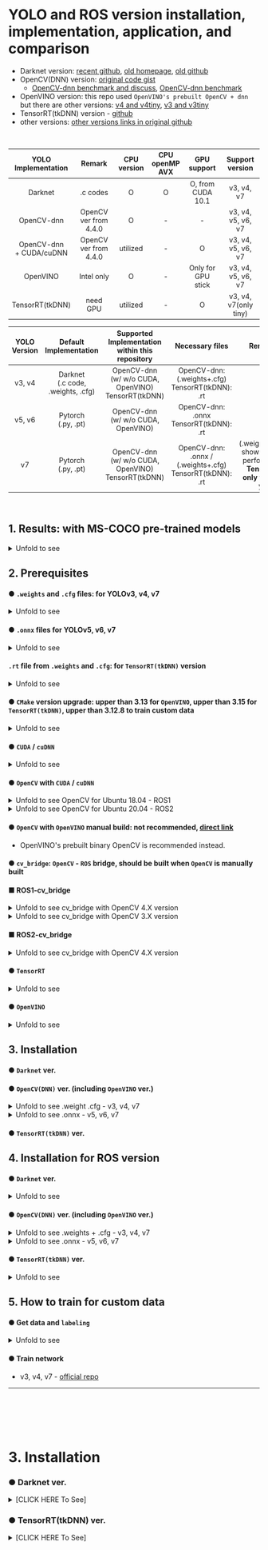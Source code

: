 # YOLO and ROS version installation, implementation, application, and comparison
+ Darknet version: [recent github](https://github.com/AlexeyAB/darknet), [old homepage](https://pjreddie.com/darknet/), [old github](https://github.com/pjreddie/darknet)
+ OpenCV(DNN) version: [original code gist](https://gist.github.com/YashasSamaga/e2b19a6807a13046e399f4bc3cca3a49)
  + [OpenCV-dnn benchmark and discuss](https://github.com/AlexeyAB/darknet/issues/6245), [OpenCV-dnn benchmark](https://github.com/AlexeyAB/darknet/issues/6067)
+ OpenVINO version: this repo used `OpenVINO's prebuilt OpenCV + dnn` but there are other versions: [v4 and v4tiny](https://github.com/TNTWEN/OpenVINO-YOLOV4), [v3 and v3tiny](https://github.com/PINTO0309/OpenVINO-YoloV3)
+ TensorRT(tkDNN) version - [github](https://github.com/ceccocats/tkDNN)
+ other versions: [other versions links in original github](https://github.com/AlexeyAB/darknet#yolo-v4-in-other-frameworks)

<br>

|   YOLO<br>Implementation   |         Remark        | CPU version | CPU<br>openMP<br>AVX |     GPU support    |    Support version    |
|:--------------------------:|:---------------------:|:-----------:|:--------------------:|:------------------:|:---------------------:|
|           Darknet          |        .c codes       |      O      |           O          |  O, from CUDA 10.1 |       v3, v4, v7      |
|         OpenCV-dnn         | OpenCV ver from 4.4.0 |      O      |           -          |          -         |   v3, v4, v5, v6, v7  |
| OpenCV-dnn<br>+ CUDA/cuDNN | OpenCV ver from 4.4.0 |   utilized  |           -          |          O         |   v3, v4, v5, v6, v7  |
|          OpenVINO          |       Intel only      |      O      |           -          | Only for GPU stick |   v3, v4, v5, v6, v7  |
|       TensorRT(tkDNN)      |        need GPU       |   utilized  |           -          |          O         | v3, v4, v7(only tiny) |


| YOLO<br>Version |       Default<br>Implementation      |   Supported<br>Implementation<br>within this repository  |                       Necessary files                       |                                   Remarks                                  |
|:---------------:|:------------------------------------:|:--------------------------------------------------------:|:-----------------------------------------------------------:|:--------------------------------------------------------------------------:|
|      v3, v4     | Darknet<br>(.c code, .weights, .cfg) | OpenCV-dnn<br>(w/ w/o CUDA, OpenVINO)<br>TensorRT(tkDNN) |     OpenCV-dnn: (.weights+.cfg)<br>TensorRT(tkDNN): .rt     |                                      -                                     |
|      v5, v6     |         Pytorch<br>(.py, .pt)        |           OpenCV-dnn<br>(w/ w/o CUDA, OpenVINO)          |          OpenCV-dnn: .onnx<br>TensorRT(tkDNN): .rt          |                                      -                                     |
|        v7       |         Pytorch<br>(.py, .pt)        | OpenCV-dnn<br>(w/ w/o CUDA, OpenVINO)<br>TensorRT(tkDNN) | OpenCV-dnn: .onnx / (.weights+.cfg)<br>TensorRT(tkDNN): .rt | (.weights+.cfg) shows poorer performance<br>**TensorRT: only v7-tiny yet** |

<br>


## 1. Results: with MS-COCO pre-trained models

<details> <summary> Unfold to see  </summary>

#### ● Tested on [2015 MOT dataset](https://motchallenge.net/data/MOT15/), with 640x480 resolution
#### ● on i9-10900k+GTX Titan X(pascal) / i9-10900k+RTX 3080 / Intel NUC10i7FNH (i7-10710U) / Jetson TX2 / Jetson Xavier NX / Jetson Xavier AGX
#### ● GPU monitor: [nvtop](https://github.com/Syllo/nvtop) or [this python code](gpuGraph.py), edited from Jetsonhacks' [code for Jetson boards](https://github.com/jetsonhacks/gpuGraphTX)
[comment]: <> (## ● Youtube videos: <a href="https://www.youtube.com/playlist?list=PLvgPHeVm_WqIUHg7iu0g73-yaS08kv6-5" target="_blank">Playlist of all results</a>)
[comment]: <> (+ text
<a href="http://www.youtube.com/watch?feature=player_embedded&v=MYbjjg_Mics" target="_blank"><img src="http://img.youtube.com/vi/MYbjjg_Mics/0.jpg" alt="IMAGE ALT TEXT" width="320" border="10" /></a>)

#### ● Result clips:  (YOLO v4, YOLO v4-tiny)
+ [Jetson Xavier AGX](https://youtu.be/4waUDFSaVeg)-from [Dongkyu Lee](https://github.com/dklee98)
+ [Jetson Xavier NX](https://youtu.be/7DnZBvuw7H0)
+ [Jetson TX2](https://youtu.be/fH9YxO4PKaM)
+ [Intel NUC i710FNH](https://youtu.be/MuzW4W4kC2o)
+ [RTX3080 + i9-10900k](https://youtu.be/6FZ06NAJXbA)
+ [Thermal camera](https://youtu.be/no8tMU9GWWA)


<br>


| Jetson<br>Xavier<br>AGX<br>from<br>[Dongkyu Lee](https://github.com/dklee98) |          OpenCV(dnn)<br>Only CPU         |     OpenCV(dnn) +<br>CUDA/cuDNN<br>FP32     |   OpenCV(dnn) +<br>CUDA/cuDNN<br>FP16   |        TensorRT<br>(tkDNN)<br>FP32        |        TensorRT<br>(tkDNN)<br>FP16       |
|:----------------------------------------------:|:----------------------------------------:|:-------------------------------------------:|:---------------------------------------:|:-----------------------------------------:|:----------------------------------------:|
|                       v4                       |  0.84Hz<br>CPU 522%<br>GPU 4.3%<br>[video](https://youtu.be/4waUDFSaVeg?t=5) |  13.7Hz<br>CPU 35.9%<br>GPU 68.94%<br>[video](https://youtu.be/4waUDFSaVeg?t=95) |  22.93Hz<br>CPU 67%<br>GPU 71%<br>[video](https://youtu.be/4waUDFSaVeg?t=180) |   9.64Hz<br>CPU 13%<br>GPU 94%<br>[video](https://youtu.be/4waUDFSaVeg?t=268)   | 26.82Hz<br>CPU 37%<br>GPU 75.2%<br>[video](https://youtu.be/4waUDFSaVeg?t=352) |
|                     v4-tiny                    | 7.67Hz<br>CPU 436%<br>GPU 6.67%<br>[video](https://youtu.be/4waUDFSaVeg?t=436) | 76.41Hz<br>CPU 73.9%<br>GPU 46.75%<br>[video](https://youtu.be/4waUDFSaVeg?t=526) | 89.8Hz<br>CPU 90.1%<br>GPU 45%<br>[video](https://youtu.be/4waUDFSaVeg?t=605) | 112.63Hz<br>CPU 61%<br>GPU 49.8%<br>[video](https://youtu.be/4waUDFSaVeg?t=670) |  133Hz<br>CPU 70%<br>GPU 47.8%<br>[video](https://youtu.be/4waUDFSaVeg?t=735)  |

---

<br>

| Jetson<br>Xavier<br>NX |         darknet<br>CPU         |  darknet<br>GPU<br>(cuDNN_HALF) |     OpenCV(dnn)<br>Only CPU    | OpenCV(dnn) + <br>CUDA/cuDNN<br>FP32 | OpenCV(dnn) + <br>CUDA/cuDNN<br>FP16 |   TensorRT<br>(tkDNN)<br>FP32   |    TensorRT<br>(tkDNN)<br>FP16   |
|:----------------------:|:------------------------------:|:-------------------------------:|:------------------------------:|:------------------------------------:|:------------------------------------:|:-------------------------------:|:--------------------------------:|
|           v4           | 0.05Hz<br>@ CPU 390%<br>GPU 4% [video](https://youtu.be/1G8ffaEMcmk) |  3.8Hz<br>@ CPU 118%<br>GPU 98% [video](https://youtu.be/M9_ZX6j6Ics) | 0.37Hz<br>@ CPU 376%<br>GPU 4% [video](https://youtu.be/Mvpz86oXsK4) |    5.76Hz<br>@ CPU 76%<br>GPU 98%  [video](https://youtu.be/ReJmfNFusZ8)  |    11.85Hz<br>@ CPU 72%<br>GPU 82%  [video](https://youtu.be/E_uEfL7D9KY) |  8.14Hz<br>@ CPU 19%<br>GPU 98% [video](https://youtu.be/bZq5970HrEQ) |  18.98Hz<br>@ CPU 39%<br>GPU 80% [video](https://youtu.be/he93LDzAekw) |
|         v4-tiny        |  1.3Hz<br>@ CPU 366%<br>GPU 3% [video](https://youtu.be/TEGfNpYXLgQ) | 37.9Hz<br>@ CPU 197%<br>GPU 71% [video](https://youtu.be/qlBLyWljqO4) |  3.6Hz<br>@ CPU 340%<br>GPU 5% [video](https://youtu.be/EUKP4l3WsZM) |    39.7Hz<br>@ CPU 84%<br>GPU 68% [video](https://youtu.be/atXI778GuM4)   |    62.7Hz<br>@ CPU 86%<br>GPU 43% [video](https://youtu.be/MwRgBRG3D7k)   | 69.05Hz<br>@ CPU 62%<br>GPU 54% [video](https://youtu.be/a42ybz8ZGR8) | 172.36Hz<br>@ CPU 84%<br>GPU 32% [video](https://youtu.be/s2JzhiwXhm4) |

---

<br>


| Jetson TX2 |     OpenCV(dnn)<br>Only CPU    | OpenCV(dnn) + <br>CUDA/cuDNN<br>FP32 |    TensorRT<br>(tkDNN)<br>FP32   |    TensorRT<br>(tkDNN)<br>FP16   |   TensorRT<br>(tkDNN)<br>INT8   |
|:----------:|:------------------------------:|:------------------------------------:|:--------------------------------:|:--------------------------------:|:-------------------------------:|
|     v4     |           impossible           |    3.79Hz<br>@ CPU 74%<br>GPU 57% [video](https://youtu.be/MHykXbcts10)   |  6.49Hz<br>@ CPU 59%<br>GPU 75% [video](https://youtu.be/zBdcRr9Y-wY) |  8.68Hz<br>@ CPU 71%<br>GPU 70% [video](https://youtu.be/WYxTtGCvxwA) |  6.42Hz<br>@ CPU 57%<br>GPU 68% [video](https://youtu.be/P0ga_LJBUlQ) |
|   v4-tiny  | 0.19Hz<br>@ CPU 430%<br>GPU 3% [video](https://youtu.be/72IczySK59c) |   13.65Hz<br>@ CPU 154%<br>GPU 27% [video](https://youtu.be/dMl2TL4KUxE) | 51.84Hz<br>@ CPU 165%<br>GPU 32% [video](https://youtu.be/thZXqmLahOc) | 71.62Hz<br>@ CPU 177%<br>GPU 27% [video](https://youtu.be/wpGuNjwJPiU) | 50.0Hz<br>@ CPU 148%<br>GPU 29% [video](https://youtu.be/M2cid-WkPI4) |

--- 

<br>

| Intel NUC i710FNH<br>(i7-10710U)<br>CPU only | darknet<br>CPU<br>(openMP, AVX) |      OpenCV(dnn)      | OpenVINO +<br>OpenCV(dnn) |
|:--------------------------------------------:|:-------------------------------:|:---------------------:|:-------------------------:|
|                      v4                      |       0.2Hz<br>@ CPU 1120% [video](https://youtu.be/etNyDCMOrFc)     | 3.78Hz<br>@ CPU 1080% [video](https://youtu.be/mAJ-M4WMhLc) |   4.67Hz<br>@ CPU 1035% [video](https://youtu.be/XACxGqeaqxc)  |
|                    v4-tiny                   |       3.5Hz<br>@ CPU 1160% [video](https://youtu.be/sZ5kl8yJw-o)     |  31.5Hz<br>@ CPU 980% [video](https://youtu.be/sRjOXKoANQ0) |   43.61Hz<br>@ CPU 880% [video](https://youtu.be/nWVpYE0Osj4)  |

---

<br>

| i9-10900k +<br>RTX3080 | Darknet<br>CPU<br>(OpenMP<br>AVX) | Darknet<br>GPU<br>(cuDNN_HALF<br>OpenMP<br>AVX) |     OpenCV(dnn)<br>Only CPU    | OpenCV(dnn) +<br>CUDA/cuDNN<br>FP32 | OpenCV(dnn) +<br>CUDA/cuDNN<br>FP16 |    OpenVINO +<br>OpenCV(dnn)    |   TensorRT<br>(tkDNN)<br>FP32   |    TensorRT<br>(tkDNN)<br>FP16   |
|:----------------------:|:---------------------------------:|:-----------------------------------------------:|:------------------------------:|:-----------------------------------:|:-----------------------------------:|:-------------------------------:|:-------------------------------:|:--------------------------------:|
|           v4           |   0.3Hz<br>CPU 1915%<br>GPU 30% [video](https://youtu.be/gUPTXNNnDQk)  |          62.1Hz<br>CPU 245%<br>GPU 93% [video](https://youtu.be/ZPsxvp0muok)         |  7.55Hz<br>CPU 1365%<br>GPU 5% [video](https://youtu.be/OaGLWDMROLM) |    80.64Hz<br>CPU 103%<br>GPU 52% [video](https://youtu.be/v-N6SfM0WHk)  |   105.81Hz<br>CPU 105%<br>GPU 39% [video](https://youtu.be/BiVUIaJXugw)  |  10.02Hz<br>CPU 1640%<br>GPU 4% [video](https://youtu.be/GHqXfGbefsg) | 131.73Hz<br>CPU 111%<br>GPU 56% [video](https://youtu.be/a_-R2gibuW4) |  255.98Hz<br>CPU 116%<br>GPU 47% [video](https://youtu.be/9kLTA8WK8ds) |
|         v4-tiny        |   3.6Hz<br>CPU 1940%<br>GPU 30% [video](https://youtu.be/pFY6cNjnHYw)  |          336.7Hz<br>CPU 320%<br>GPU 55% [video](https://youtu.be/5zEsxF90Tzc)        | 52.22Hz<br>CPU 950%<br>GPU 11% [video](https://youtu.be/GxCgDa7sUi4) |     297Hz<br>CPU 115%<br>GPU 32% [video](https://youtu.be/cqQm280H5WA)   |    273.6Hz<br>CPU 114%<br>GPU 29% [video](https://youtu.be/7btTh3AKIHg)  | 71.08Hz<br>CPU 1260%<br>GPU 12% [video](https://youtu.be/iM-ID5BDdD0) | 729.57Hz<br>CPU 127%<br>GPU 27% [video](https://youtu.be/CcLWqGmIRA4) | 1296.91Hz<br>CPU 129%<br>GPU 22% [video](https://youtu.be/N4F1K3h8Smg) |

---

<br>

| i9-10900k + <br>GTX Titan X(Pascal) |    Darknet<br>CPU   |          Darknet<br>GPU          |      OpenCV(dnn)<br>Only CPU     |    OpenCV(dnn) +<br>CUDA/cuDNN   |     OpenVINO +<br>OpenCV(dnn)    |    TensorRT<br>(tkDNN)<br>FP32   |    TensorRT<br>(tkDNN)<br>FP16   |
|:-----------------------------------:|:-------------------:|:--------------------------------:|:--------------------------------:|:--------------------------------:|:--------------------------------:|:--------------------------------:|:--------------------------------:|
|                  v4                 | 0.1Hz<br>@ CPU 199% |  26.7Hz<br>@ CPU 222%<br>GPU 97% [video](https://youtu.be/-Gn7iob4dI8) |  7.5Hz<br>@ CPU 1590%<br>GPU 12% [video](https://youtu.be/DUjkmB-PTB0) |  57.1Hz<br>@ CPU 101%<br>GPU 68% [video](https://youtu.be/78A3HelDEu4) |  10.9Hz<br>@ CPU 1600%<br>GPU 9% [video](https://youtu.be/XkP_bYbVWYQ) |  76.1Hz<br>@ CPU 104%<br>GPU 67% [video](https://youtu.be/mK9PXYgXLx4) |  75.9Hz<br>@ CPU 104%<br>GPU 68% [video](https://youtu.be/LQ8kVqx0FUs) |
|               v4-tiny               | 1.9Hz<br>@ CPU 198% | 293.5Hz<br>@ CPU 378%<br>GPU 92% [video](https://youtu.be/A0mh4d0KxsA) | 57.5Hz<br>@ CPU 1300%<br>GPU 26% [video](https://youtu.be/R8SoMESnHjw) | 225.7Hz<br>@ CPU 107%<br>GPU 51% [video](https://youtu.be/qkb4K3MLV7U) | 64.7Hz<br>@ CPU 1080%<br>GPU 26% [video](https://youtu.be/u5U72m7DBBQ) | 427.8Hz<br>@ CPU 115%<br>GPU 39% [video](https://youtu.be/xVm7gvxYkzE) | 434.2Hz<br>@ CPU 116%<br>GPU 39% [video](https://youtu.be/iuq9ht87TEU) |

--- 

<br>


</details>


## 2. Prerequisites

#### ● `.weights` and `.cfg` files: for YOLOv3, v4, v7

<details><summary>Unfold to see</summary>

+ Download `.weights` and `.cfg` from homepage
+ v3 `.weights`

~~~shell
  $ cd ~/darknet
  $ wget https://pjreddie.com/media/files/yolov3.weights
  $ wget https://pjreddie.com/media/files/yolov3-tiny.weights
~~~

+ v4, v7 `.weights`: https://github.com/AlexeyAB/darknet/releases
+ v3, v4, v7 `.cfg`: https://github.com/AlexeyAB/darknet/tree/master/cfg

---

</details>

#### ● `.onnx` files for YOLOv5, v6, v7

<details><summary>Unfold to see</summary>
</details>

#### `.rt` file from `.weights` and `.cfg`: for `TensorRT(tkDNN)` version

<details><summary>Unfold to see</summary>
  
### ● prepare `.rt file` ★much work to do★
+ Export `weight` and `cfg` file into `.bin` files as [original repo](https://github.com/ceccocats/tkDNN#how-to-export-weights)
~~~shell
Get the darknet (only for export, not used for detection)
$ git clone https://git.hipert.unimore.it/fgatti/darknet.git
If this darknet repo does not work, try with this one: 
              https://github.com/AlexeyAB/darknet/issues/6116#issuecomment-655483646
              https://github.com/AlexeyAB/darknet/files/4890564/darknet-master.zip
$ cd darknet
$ make
$ mkdir layers debug
$ ./darknet export <path-to-cfg-file> <path-to-weights> layers
-> .bin files are generated in debug and layers folders
~~~

+ Build `.rt` file, which can generate `executable file`
~~~shell
$ cd tkDNN/tests/darknet
$ cp yolo4.cpp <name_you_want>.cpp
$ gedit <name_you_want>.cpp
~~~
~~~cpp
std::string bin_path = "path from tkDNN/build folder"; //edit

// Edit here with output layer, check exported 'layers' folder
// e.g., for yolo v4 tiny, exported .bin file with name 'g' are 'g30.bin' and 'g37.bin'
// files starting with 'g' are output layer
std::vector<std::string> output_bins = {
    bin_path + "/debug/layer30_out.bin",
    bin_path + "/debug/layer37_out.bin"
};

// also check .cfg and .names (.txt) files directory
std::string cfg_path  = std::string(TKDNN_PATH) + "/tests/darknet/cfg/yolo4tiny.cfg";
std::string name_path = std::string(TKDNN_PATH) + "/tests/darknet/names/coco.names";
~~~
~~~shell
$ cd tkdnn/build
$ cmake .. && make

# executable file name with <name_you_want> is generated.
# Excute it to generate .rt file
### it reads the .cfg and .bin files written in <name_you_want>.cpp file, so directories should be accurate
$ ./test_<name_you_want> 
~~~
  
  ---
  
</details>

#### ● `CMake` version upgrade: upper than 3.13 for `OpenVINO`, upper than 3.15 for `TensorRT(tkDNN)`, upper than 3.12.8 to train custom data
<details><summary>Unfold to see</summary>

~~~shell
$ wget https://github.com/Kitware/CMake/releases/download/v3.19.8/cmake-3.19.8.tar.gz
$ tar zxf cmake-3.19.8.tar.gz && cd cmake-3.19.8
$ ./bootstrap
$ make
$ sudo make install

# check, reboot can be needed.
$ cmake --version 
~~~

---

<br>

</details>

#### ● `CUDA` / `cuDNN`

<details><summary>Unfold to see</summary>

### ● Install **CUDA** and **Graphic Driver**: 
+ Install CUDA and Graphic Driver
~~~shell
    $ sudo apt install gcc make
    get the right version of CUDA(with graphic driver) .deb file at https://developer.nvidia.com/cuda-downloads
    follow the installation instructions there!
        # .run file can be used as nvidia graphic driver. But, .deb file is recommended to install tensorRT further.
        # if want to install only graphic driver, get graphic driver install script at https://www.nvidia.com/Download/index.aspx?lang=en-us
        # sudo ./NVIDIA_<graphic_driver_installer>.run --dkms
        # --dkms option is recommended when you also install NVIDIA driver, to register it along with kernel
        # otherwise, NVIDIA graphic driver will be gone after kernel upgrade via $ sudo apt upgrade
    $ sudo reboot
    
    $ gedit ~/.bashrc
    # type and save
    export PATH=<CUDA_PATH>/bin:$PATH #ex: /usr/local/cuda-11.1
    export LD_LIBRARY_PATH=<CUDA_PATH>/lib64:$LD_LIBRARY_PATH #ex : /usr/local/cuda-11.1
    $ . ~/.bashrc
    
    # check if installed well
    $ dpkg-query -W | grep cuda
~~~
+ check CUDA version using **nvcc --version**
~~~shell
# check installed cuda version
$ nvcc --version
# if nvcc --version does not print out CUDA,
$ gedit ~/.profile
# type below and save
export PATH=<CUDA_PATH>/bin:$PATH #ex: /usr/local/cuda-11.1
export LD_LIBRARY_PATH=<CUDA_PATH>/lib64:$LD_LIBRARY_PATH #ex : /usr/local/cuda-11.1
$ source ~/.profile
~~~

### ● Trouble shooting for NVIDIA driver or CUDA: please see /var/log/cuda-installer.log or /var/log/nvidia-install.log
+ Installation failed. See log at /var/log/cuda-installer.log for details => mostly because of `X server` is being used.
    + turn off `X server` and install.
~~~shell
# if you are using lightdm
$ sudo service lightdm stop

# or if you are using gdm3
$ sudo service gdm3

# then press Ctrl+Alt+F3 -> login with your ID/password
$ sudo sh cuda_<version>_linux.run
~~~
+ The kernel module failed to load. Secure boot is enabled on this system, so this is likely because it was not signed by a key that is trusted by the kernel.... 
    + turn off `Secure Boot` as below [reference](https://wiki.ubuntu.com/UEFI/SecureBoot/DKMS)
    + If you got this case, you should turn off `Secure Boot` and then turn off `X server` (as above) both.

<br>


### ● cuDNN: strong library for Neural Network used with CUDA
+ Download [here](https://developer.nvidia.com/cudnn)
+ install as below: [reference in Korean](https://cafepurple.tistory.com/39)
~~~shell
$ sudo tar zxf cudnn.tgz
$ sudo cp extracted_cuda/include/* <CUDA_PATH>/include/   #ex /usr/local/cuda-11.1/include/
$ sudo cp -P extracted_cuda/lib64/* <CUDA_PATH>/lib64/   #ex /usr/local/cuda-11.1/lib64/
$ sudo chmod a+r <CUDA_PATH>/lib64/libcudnn*   #ex /usr/local/cuda-11.1/lib64/libcudnn*
~~~

---

<br>

</details>

#### ● `OpenCV` with `CUDA` / `cuDNN`

<details><summary>Unfold to see OpenCV for Ubuntu 18.04 - ROS1</summary>

+ Build OpenCV with CUDA - references: [link 1](https://webnautes.tistory.com/1030), [link 2](https://github.com/jetsonhacks/buildOpenCVXavier/blob/master/buildOpenCV.sh)
    + for Xavier do as below or sh file from jetsonhacks [here](https://github.com/jetsonhacks/buildOpenCVXavier)
    + If want to use **C API (e.g. Darknet YOLO)** with `OpenCV3`, then: 
        + **Patch as [here](https://github.com/opencv/opencv/issues/10963)** to use other version **(3.4.1 is the best)**
            + should **comment** the /usr/local/include/opencv2/highgui/highgui_c.h line 139 [as here](https://stackoverflow.com/questions/48611228/yolo-compilation-with-opencv-1-fails) after install
+ **-D OPENCV_GENERATE_PKGCONFIG=YES** option is also needed for `OpenCV 4.X`
  + and copy the generated `opencv4.pc` file to `/usr/local/lib/pkgconfig` or `/usr/lib/aarch64-linux-gnu/pkgconfig` for jetson boards
~~~shell
$ sudo apt-get purge libopencv* python-opencv
$ sudo apt-get update
$ sudo apt-get install -y build-essential pkg-config
$ sudo apt-get install -y cmake libavcodec-dev libavformat-dev libavutil-dev \
    libglew-dev libgtk2.0-dev libgtk-3-dev libjpeg-dev libpng-dev libpostproc-dev \
    libswscale-dev libtbb-dev libtiff5-dev libv4l-dev libxvidcore-dev \
    libx264-dev qt5-default zlib1g-dev libgl1 libglvnd-dev pkg-config \
    libgstreamer1.0-dev libgstreamer-plugins-base1.0-dev mesa-utils #libeigen3-dev # recommend to build from source : http://eigen.tuxfamily.org/index.php?title=Main_Page
$ sudo apt-get install python2.7-dev python3-dev python-numpy python3-numpy
$ mkdir <opencv_source_directory> && cd <opencv_source_directory>


# check version
$ wget -O opencv.zip https://github.com/opencv/opencv/archive/3.4.1.zip # check version
$ unzip opencv.zip
$ cd <opencv_source_directory>/opencv 

$ wget -O opencv_contrib.zip https://github.com/opencv/opencv_contrib/archive/3.4.1.zip # check version
$ unzip opencv_contrib.zip

$ mkdir build && cd build
    
# check your BIN version : http://arnon.dk/matching-sm-architectures-arch-and-gencode-for-various-nvidia-cards/
# 8.6 for RTX3080 7.2 for Xavier, 5.2 for GTX TITAN X, 6.1 for GTX TITAN X(pascal), 6.2 for TX2
# -D BUILD_opencv_cudacodec=OFF #for cuda10-opencv3.4
    
$ cmake -D CMAKE_BUILD_TYPE=RELEASE \
      -D CMAKE_C_COMPILER=gcc-6 \
      -D CMAKE_CXX_COMPILER=g++-6 \
      -D CMAKE_INSTALL_PREFIX=/usr/local \
      -D OPENCV_GENERATE_PKGCONFIG=YES \
      -D WITH_CUDA=ON \
      -D OPENCV_DNN_CUDA=ON \
      -D WITH_CUDNN=ON \
      -D CUDA_ARCH_BIN=8.6 \
      -D CUDA_ARCH_PTX=8.6 \
      -D ENABLE_FAST_MATH=ON \
      -D CUDA_FAST_MATH=ON \
      -D WITH_CUBLAS=ON \
      -D WITH_LIBV4L=ON \
      -D WITH_GSTREAMER=ON \
      -D WITH_GSTREAMER_0_10=OFF \
      -D WITH_CUFFT=ON \
      -D WITH_NVCUVID=ON \
      -D WITH_QT=ON \
      -D WITH_OPENGL=ON \
      -D WITH_IPP=OFF \
      -D WITH_V4L=ON \
      -D WITH_1394=OFF \
      -D WITH_GTK=ON \
      -D WITH_EIGEN=ON \
      -D WITH_FFMPEG=ON \
      -D WITH_TBB=ON \
      -D BUILD_opencv_cudacodec=OFF \
      -D CUDA_NVCC_FLAGS="--expt-relaxed-constexpr" \
      -D OPENCV_EXTRA_MODULES_PATH=../opencv_contrib-3.4.1/modules \
      ../
$ time make -j8 # 8 : numbers of core
$ sudo make install
$ sudo rm -r <opencv_source_directory> #optional for saving disk, but leave this folder to uninstall later, if you need.
~~~

<br>

### ● Trouble shooting for OpenCV build error:
+ Please include the appropriate gl headers before including cuda_gl_interop.h => reference [1](https://github.com/jetsonhacks/buildOpenCVXavier/blob/master/buildOpenCV.sh#L101), [2](https://github.com/jetsonhacks/buildOpenCVXavier/blob/master/patches/OpenGLHeader.patch), [3](https://devtalk.nvidia.com/default/topic/1007290/jetson-tx2/building-opencv-with-opengl-support-/post/5141945/#5141945)
+ modules/cudacodec/src/precomp.hpp:60:37: fatal error: dynlink_nvcuvid.h: No such file or directory
compilation terminated. --> **for CUDA version 10**
    + => reference [here](https://devtalk.nvidia.com/default/topic/1044773/cuda-setup-and-installation/error-in-installing-opencv-3-4-0-on-cuda-10/)
    + cmake ... -D BUILD_opencv_cudacodec=OFF ...
+ CUDA_nppicom_LIBRARY not found
    + $ sudo apt-get install nvidia-cuda-toolkit
    + or Edit *opencv/cmake/OpenCVDetectCUDA.cmake* as follows:
    ```cmake
        ...
        ...
        if(CUDA_FOUND)
            set(HAVE_CUDA 1)
            ocv_list_filterout(CUDA_nppi_LIBRARY "nppicom") #this line is added
            ocv_list_filterout(CUDA_npp_LIBRARY "nppicom") #this line is added
            if(WITH_CUFFT)
                set(HAVE_CUFFT 1)
            endif()
        ...
        ...
    ```
    
---

</details>

<details> <summary> Unfold to see OpenCV for Ubuntu 20.04 - ROS2 </summary>

+ Build OpenCV with CUDA - references: [link 1](https://webnautes.tistory.com/1479?category=704653)
+ **-D PYTHON3_PACKAGES_PATH=/usr/local/lib/python3.8/dist-packages** 
    + This is needed to prevent `No module name cv2` when `import cv2` in `Python3`
    
~~~bash
## optional, I just leave default OpenCV from ROS2, since I can set proper PATHS for desired OpenCV versions
## If you cannot, just do below:
$ sudo apt-get purge libopencv*
## (But you will have to sudo apt install ros-foxy-desktop again, when you need other packages related to this)

$ sudo apt-get purge python-opencv python3-opencv
$ pip uninstall opencv-python
$ sudo apt-get update
$ sudo apt-get install -y build-essential pkg-config
$ sudo apt-get install -y cmake libavcodec-dev libavformat-dev libavutil-dev \
    libglew-dev libgtk2.0-dev libgtk-3-dev libjpeg-dev libpng-dev libpostproc-dev \
    libswscale-dev libtbb-dev libtiff5-dev libv4l-dev libxvidcore-dev \
    libx264-dev qt5-default zlib1g-dev libgl1 libglvnd-dev pkg-config \
    libgstreamer1.0-dev libgstreamer-plugins-base1.0-dev mesa-utils #libeigen3-dev # recommend to build from source : http://eigen.tuxfamily.org/index.php?title=Main_Page
$ sudo apt-get install python3-dev python3-numpy
$ mkdir <opencv_source_directory> && cd <opencv_source_directory>


# check version
$ wget -O opencv.zip https://github.com/opencv/opencv/archive/4.5.5.zip # check version
$ unzip opencv.zip
$ cd <opencv_source_directory>/opencv 

$ wget -O opencv_contrib.zip https://github.com/opencv/opencv_contrib/archive/4.5.5.zip # check version
$ unzip opencv_contrib.zip

$ mkdir build && cd build
    
# check your CUDA_ARCH_BIN and CUDA_ARCH_PTX version : http://arnon.dk/matching-sm-architectures-arch-and-gencode-for-various-nvidia-cards/
# 8.6 for RTX3080 7.2 for Xavier, 5.2 for GTX TITAN X, 6.1 for GTX TITAN X(pascal), 6.2 for TX2
# -D BUILD_opencv_cudacodec=OFF #for cuda10-opencv3.4
    
$ cmake -D CMAKE_BUILD_TYPE=RELEASE \
      -D CMAKE_C_COMPILER=gcc-9 \
      -D CMAKE_CXX_COMPILER=g++-9 \
      -D CMAKE_INSTALL_PREFIX=/usr/local \
      -D OPENCV_GENERATE_PKGCONFIG=YES \
      -D PYTHON_EXECUTABLE=/usr/bin/python3.8 \
      -D PYTHON2_EXECUTABLE="" \
      -D BUILD_opencv_python3=ON \
      -D BUILD_opencv_python2=OFF \
      -D PYTHON3_PACKAGES_PATH=/usr/local/lib/python3.8/dist-packages \
      -D BUILD_NEW_PYTHON_SUPPORT=ON \
      -D OPENCV_SKIP_PYTHON_LOADER=ON \
      -D WITH_CUDA=ON \
      -D OPENCV_DNN_CUDA=ON \
      -D WITH_CUDNN=ON \
      -D CUDA_ARCH_BIN=8.6 \
      -D CUDA_ARCH_PTX=8.6 \
      -D ENABLE_FAST_MATH=ON \
      -D CUDA_FAST_MATH=ON \
      -D WITH_CUBLAS=ON \
      -D WITH_LIBV4L=ON \
      -D WITH_GSTREAMER=ON \
      -D WITH_GSTREAMER_0_10=OFF \
      -D WITH_CUFFT=ON \
      -D WITH_NVCUVID=ON \
      -D WITH_QT=ON \
      -D WITH_OPENGL=ON \
      -D WITH_IPP=OFF \
      -D WITH_V4L=ON \
      -D WITH_1394=OFF \
      -D WITH_GTK=ON \
      -D WITH_EIGEN=ON \
      -D WITH_FFMPEG=ON \
      -D WITH_TBB=ON \
      -D BUILD_opencv_cudacodec=OFF \
      -D CUDA_NVCC_FLAGS="--expt-relaxed-constexpr" \
      -D OPENCV_EXTRA_MODULES_PATH=../opencv_contrib-4.5.5/modules \
      ../
$ time make -j20 # 20 : numbers of core
$ sudo make install
$ sudo rm -r <opencv_source_directory> #optional for saving disk, but leave this folder to uninstall later, if you need.
~~~

<br>

### ● Trouble shooting for OpenCV build error:
+ No troubles found yet

---

</details>



#### ● `OpenCV` with `OpenVINO` manual build: not recommended, [direct link](https://github.com/opencv/opencv/wiki/Intel's-Deep-Learning-Inference-Engine-backend)
  + OpenVINO's prebuilt binary OpenCV is recommended instead. 
  
#### ● `cv_bridge`: `OpenCV` - `ROS` bridge, should be built when `OpenCV` is manually built

#### ■ ROS1-cv_bridge

<details><summary>Unfold to see cv_bridge with OpenCV 4.X version</summary>

### ● CV_bridge with OpenCV 4.X version
+ Referred [here](https://github.com/ros-perception/vision_opencv/issues/272#issuecomment-471311300)
~~~shell
$ cd ~/catkin_ws/src && git clone https://github.com/ros-perception/vision_opencv
# since ROS Noetic is added, we have to checkout to melodic tree
$ cd vision_opencv && git checkout origin/melodic
$ gedit vision_opencv/cv_bridge/CMakeLists.txt
~~~
+ Add options and edit OpenCV PATHS in `CMakeLists.txt`
~~~txt
# add right after project()
set(CMAKE_CXX_STANDARD 11) 

# edit find_package(OpenCV)
#find_package(OpenCV 4 REQUIRED PATHS /usr/local/share/opencv4 NO_DEFAULT_PATH
find_package(OpenCV 4 REQUIRED
  COMPONENTS
    opencv_core
    opencv_imgproc
    opencv_imgcodecs
  CONFIG
)
include(/usr/local/lib/cmake/opencv4/OpenCVConfig.cmake)
~~~
+ Edit `cv_bridge/src/CMakeLists.txt`
~~~txt
# line number 35, Edit 3 -> 4
if (OpenCV_VERSION_MAJOR VERSION_EQUAL 4)
~~~
+ Edit `cv_bridge/src/module_opencv3.cpp`
~~~cpp
// line number 110
//    UMatData* allocate(int dims0, const int* sizes, int type, void* data, size_t* step, int flags, UMatUsageFlags usageFlags) const
    UMatData* allocate(int dims0, const int* sizes, int type, void* data, size_t* step, AccessFlag flags, UMatUsageFlags usageFlags) const

// line number 140
//    bool allocate(UMatData* u, int accessFlags, UMatUsageFlags usageFlags) const
    bool allocate(UMatData* u, AccessFlag accessFlags, UMatUsageFlags usageFlags) const
~~~
~~~shell
$ cd .. && catkin build cv_bridge
~~~

---

<br>

</details>

<details><summary>Unfold to see cv_bridge with OpenCV 3.X version</summary>
  
### ● CV_bridge with OpenCV 3.X version
~~~shell
$ cd ~/catkin_ws/src && git clone https://github.com/ros-perception/vision_opencv

# since ROS Noetic is added, we have to checkout to melodic tree
$ cd vision_opencv && git checkout origin/melodic
$ gedit vision_opencv/cv_bridge/CMakeLists.txt
~~~
+ Edit OpenCV PATHS in CMakeLists and include cmake file
~~~txt
#when error, try both lines
find_package(OpenCV 3 REQUIRED PATHS /usr/local/share/OpenCV NO_DEFAULT_PATH
  COMPONENTS
    opencv_core
    opencv_imgproc
    opencv_imgcodecs
  CONFIG
)
include(/usr/local/share/OpenCV/OpenCVConfig.cmake) #under catkin_python_setup()
~~~

~~~shell
$ cd .. && catkin build cv_bridge
~~~

---

<br>

</details>

#### ■ ROS2-cv_bridge

<details><summary>Unfold to see cv_bridge with OpenCV 4.X version</summary>

+ If OpenCV with CUDA were built manually, build cv_bridge manually also
~~~bash
$ cd ~/colcon_ws/src && git clone https://github.com/ros-perception/vision_opencv
$ cd vision_opencv
$ git checkout origin/ros2

$ cd ~/colcon_ws
$ colcon build --symlink-install --packages-select cv_bridge image_geometry --allow-overriding cv_bridge image_geometry
$ source install/setup.bash
~~~

  ---
  
</details>

#### ● `TensorRT`

<details><summary>Unfold to see</summary>

+ Download **right version** of `TensorRT` at [nvidia download link](https://developer.nvidia.com/nvidia-tensorrt-download)
+ Please check your `CUDA`, `cuDNN` version
+ Install it
~~~shell
$ cd ~/Downloads
$ sudo dpkg -i nv-tensorrt-repo-ubuntu1804-cuda11.1-trt7.2.3.4-ga-20210226_1-1_amd64.deb

# copy-paste the result of .deb installation
$ sudo apt-key add /var/nv-tensorrt-repo-ubuntu1804-cuda11.1-trt7.2.3.4-ga-20210226/7fa2af80.pub

$ sudo apt update
$ sudo apt-get install tensorrt

$ sudo apt-get install python-libnvinfer-dev
$ sudo apt-get install python3-libnvinfer-dev

$ (optional for ONNX) sudo apt-get install onnx-graphsurgeon

Verify the installation!
$ dpkg -l | grep TensorRT
~~~

  ---
  
</details>

#### ● `OpenVINO`

<details><summary>Unfold to see</summary>
  
+ OpenVINO [Download link](https://software.intel.com/content/www/us/en/develop/tools/openvino-toolkit/download.html)
+ With `source /opt/intel/openvino/bin/setupvar.sh`, `OpenVINO` can be used within `OpenCV`
  
~~~shell
$ tar zxf l_openvino_toolkit_p_2021.3.394.tgz
$ cd l_openvino_toolkit_p_2021.3.394
$ sudo ./install_GUI.sh

$ cd /opt/intel/openvino_2021/install_dependencies
$ sudo -E ./install_openvino_dependencies.sh
$ echo "source /opt/intel/openvino_2021/bin/setupvars.sh" >> ~/.bashrc
# remember to delete this line in ~/.bashrc, if you want to use original OpenCV

$ cd /opt/intel/openvino_2021/deployment_tools/model_optimizer/install_prerequisites
$ sudo ./install_prerequisites.sh
~~~

---
  
</details>


## 3. Installation
#### ● `Darknet` ver.
#### ● `OpenCV(DNN)` ver. (including `OpenVINO` ver.)

<details><summary>Unfold to see .weight .cfg - v3, v4, v7</summary>

  ### ● Available from OpenCV version 4.4.0
#### ● original [python and c++ code](https://raw.githubusercontent.com/engcang/ros-yolo-sort/master/YOLO_and_ROS_ver/OpenCV_dnn.py) <br> ● edited [python code](https://github.com/engcang/ros-yolo-sort/blob/master/YOLO_and_ROS_ver/OpenCV_dnn.py)

+ Get the code (edited one)
~~~shell
$ wget https://raw.githubusercontent.com/engcang/ros-yolo-sort/master/YOLO_and_ROS_ver/OpenCV_dnn.py

# Before run, check weight, cfg, class files' directory
$ python3 OpenCV_dnn.py
or for Python2,
$ python OpenCV_dnn.py
~~~

+ Read the comment in the code, choose a proper pair of `DNN_BACKEND` and `DNN_TARGET`. refer [here](https://docs.opencv.org/4.5.2/d6/d0f/group__dnn.html)

|  Remark |                 OpenCV with CUDA enabled                |    OpenCV with only CPU    |               OpenVINO               |
|:-------:|:-------------------------------------------------------:|:--------------------------:|:------------------------------------:|
| BACKEND |                 cv2.dnn.DNN_BACKEND_CUDA                | cv2.dnn.DNN_BACKEND_OPENCV | cv2.dnn.DNN_BACKEND_INFERENCE_ENGINE |
|  TARGET | cv2.dnn.DNN_TARGET_CUDA<br>cv2.dnn.DNN_TARGET_CUDA_FP16 |   cv2.dnn.DNN_TARGET_CPU   |        cv2.dnn.DNN_TARGET_CPU        |

---

<br>

</details>
  
<details><summary>Unfold to see .onnx - v5, v6, v7</summary>
  
  
  
  ---
  
</details>

#### ● `TensorRT(tkDNN)` ver.

## 4. Installation for ROS version
#### ● `Darknet` ver.
  
<details><summary>Unfold to see</summary>
  
#### ● original repo - upto [v4 : here](https://github.com/tom13133/darknet_ros), upto [v3 : here](https://github.com/leggedrobotics/darknet_ros)
+ Get and build Darknet_ROS version from upto [v4 : here](https://github.com/tom13133/darknet_ros) upto v3 [here](https://github.com/leggedrobotics/darknet_ros)
~~~shell
$ cd catkin_workspace/src
$ git clone https://github.com/leggedrobotics/darknet_ros # up to v3
$ git clone https://github.com/tom13133/darknet_ros # up to v4
$ cd darknet_ros/ && git submodule update --init --recursive
$ cd ~/catkin_workspace
# before build, check (-O3 -gencode arch=compute_<version>,code=sm_<version>) part in darknet_ros/darknet_ros/CMakeLists.txt if you use CUDA
# ex) 75 for GTX1650, 86 for RTX3080
$ catkin build darknet_ros -DCMAKE_BUILD_TYPE=Release
~~~

### ● Execution and result
+ Use the proper `.yaml` files and `.launch` files as attached in this repo
~~~shell
$ roslaunch darknet_ros darknet_ros_yolov3tiny.launch network_param_file:=darknet_ros_yolov3tiny.yaml
or
$ roslaunch darknet_ros darknet_ros_yolov4tiny.launch network_param_file:=darknet_ros_yolov4tiny.yaml
~~~
+ with Logitech c930e Video clip
<a href="http://www.youtube.com/watch?feature=player_embedded&v=nfPVkNXSs-A" target="_blank"><img src="yolo_v3_capture_20200620.png" alt="IMAGE ALT TEXT" width="240" border="10" /></a>

---

<br>

</details>
  
#### ● `OpenCV(DNN)` ver. (including `OpenVINO` ver.)

<details><summary>Unfold to see .weights + .cfg - v3, v4, v7</summary>

### ● Available from OpenCV version 4.4.0
#### ● edited [python ros code](https://github.com/engcang/ros-yolo-sort/blob/master/YOLO_and_ROS_ver/ros_opencv_dnn.py)

+ Get the code (edited one)
~~~shell
$ wget https://raw.githubusercontent.com/engcang/ros-yolo-sort/master/YOLO_and_ROS_ver/ros_opencv_dnn.py

# Before run, check weight, cfg, class files' directory
# also check topic name, inference rates, etc.
$ python3 ros_opencv_dnn.py
or for Python2,
$ python ros_opencv_dnn.py

or to easily change parameters using .launch file,
$ chmod +x ros_opencv_dnn.py
$ mv ros_opencv_dnn.py ~/directory_of_ros_package_you_want/scripts/
$ gedit ~/directory_of_ros_package_you_want/launch/launch_file_you_want.launch
edit launch file with <param name="" value=""/>
~~~

+ Read the comment in the code, choose a proper pair of `DNN_BACKEND` and `DNN_TARGET`. refer [here](https://docs.opencv.org/4.5.2/d6/d0f/group__dnn.html)

|  Remark |                 OpenCV with CUDA enabled                |    OpenCV with only CPU    |               OpenVINO               |
|:-------:|:-------------------------------------------------------:|:--------------------------:|:------------------------------------:|
| BACKEND |                 cv2.dnn.DNN_BACKEND_CUDA                | cv2.dnn.DNN_BACKEND_OPENCV | cv2.dnn.DNN_BACKEND_INFERENCE_ENGINE |
|  TARGET | cv2.dnn.DNN_TARGET_CUDA<br>cv2.dnn.DNN_TARGET_CUDA_FP16 |   cv2.dnn.DNN_TARGET_CPU   |        cv2.dnn.DNN_TARGET_CPU        |

---

<br>

</details>
  
<details><summary>Unfold to see .onnx - v5, v6, v7</summary>
  
  
  
  ---
  
</details>
  
#### ● `TensorRT(tkDNN)` ver.

<details><summary>Unfold to see</summary>

## How to install

+ Clone my other repo - [link](https://github.com/engcang/tkdnn-ros).
+ And build `tkDNN` first.

~~~shell
$ cd ~/<your_workspace>/src
$ git clone --recursive https://github.com/engcang/tkdnn-ros
$ cd tkdnn-ros/tkDNN
$ mkdir build 
$ mkdir installed
$ cd build
$ cmake .. -DCMAKE_BUILD_TYPE=RELEASE -DCMAKE_INSTALL_PREFIX=../installed
$ make install
~~~

+ build `ROS` package

~~~shell
$ cd ~/<your_workspace>

$ catkin build -DtkDNN_DIR=<absolute_path_to_your_workspace>/src/tkdnn-ros/tkDNN/installed/share/tkDNN/cmake

or

$ echo "export tkdnn_DIR=<absolute_path_to_your_workspace>/src/tkdnn-ros/tkDNN/installed/share/tkDNN/cmake" >> ~/.bashrc
$ . ~/.bashrc
$ catkin build

or

$ catkin config -DtkDNN_DIR=<absolute_path_to_your_workspace>/src/tkdnn-ros/tkDNN/installed/share/tkDNN/cmake
$ catkin build
~~~

+ Do not forget to register `tkDNN` libraries into `LD_LIBRARY_PATH`

~~~shell
$ cd ~/<your_workspace>
$ echo "export LD_LIBRARY_PATH=$LD_LIBRARY_PATH:$(pwd)/src/tkdnn-ros/tkDNN/installed/lib" >> ~/.bashrc
$ . ~/.bashrc
~~~

<br>

## How to run

+ Make sure you have `.rt` files, refer above section!!!

+ change parameters in `main.launch` file

+ run the code
~~~shell
$ roslaunch tkdnn-ros main.launch
~~~
  
  
---

<br>

</details>

  
## 5. How to train for custom data
#### ● Get data and `labeling`

<details><summary>Unfold to see</summary>

+ install [`yolo_mark`](https://github.com/AlexeyAB/Yolo_mark) and label images
+ need `cmake` upperthan 3.12.8, and `OpenCV`
+ check out the repo to see shortcuts and details
~~~shell
$ git clone https://github.com/AlexeyAB/Yolo_mark.git
$ cd Yolo_mark 
$ cmake . && make

$ cd Yolo_mark/x64/Release/data
$ gedit obj.data 
# edit the number of classes - e.g., classses=10

$ gedit obj.names
# edit the names of classes - e.g., person, drone, ...

$ cd img
# place all images you want to use to train

$ cd Yolo_mark && ./linux_mark.sh
# draw bounding boxes, then you get label files (.txt files)
~~~
  
</details>
  
#### ● Train network
+ v3, v4, v7 - [official repo](https://github.com/AlexeyAB/darknet#how-to-train-to-detect-your-custom-objects)
  
  
---

<br><br><br><br>



  
  
  
  
  
  
  
  
  
  
  
  
  
  
  
  
  
  
  
  
  
  
  
  
# 3. Installation
### ● Darknet ver.

<details><summary>[CLICK HERE To See]</summary>

### ● Install darknet
+ Clone and make
~~~shell
  $ git clone https://github.com/AlexeyAB/darknet
  $ cd darknet
  $ gedit Makefile # => Edit if you want to use option 
     # OPENCV=1 is needed to watch GUI result
  # uncomment proper line "ARCH= -gencode arch=compute....." for your GPU
  $ make
~~~

### ● Execution
+ Using on Test data (Image)
~~~shell
  $ ./darknet detect cfg/yolov3.cfg yolov3.weights data/dog.jpg #or any other image files
  $ ./darknet detect cfg/yolov3-tiny.cfg yolov3-tiny.weights data/dog.jpg  #V3 tiny
~~~
+ Using on Test data (Video, Live)
~~~shell
# Video
  $ ./darknet detector demo cfg/coco.data cfg/yolov3.cfg yolov3.weights any_video.mp4

# Live camera
  $ ./darknet detector demo cfg/coco.data cfg/yolov3-tiny.cfg yolov3-tiny.weights -c 1 # 1 is camera number, as onboard camera is 0, usb camera is 1
  $ ./darknet detector demo cfg/coco.data cfg/yolov3-tiny.cfg yolov3-tiny.weights /dev/video1 #same here
~~~
+ Using onboard camera of TX2 development kit (Live), *tiny*
~~~shell
  $ ./darknet detector demo cfg/coco.data cfg/yolov3-tiny.cfg yolov3-tiny.weights "nvcamerasrc ! video/x-raw(memory:NVMM), width=(int)1280, height=(int)720,format=(string)I420, framerate=(fraction)30/1 ! nvvidconv flip-method=0 ! video/x-raw, format=(string)BGRx ! videoconvert ! video/x-raw, format=(string)BGR ! appsink"
~~~

### ● Trouble shooting
+ *No such file lib....* when **execute**
~~~shell
  $ sudo ldconfig
~~~

---

<br>

</details>


### ● TensorRT(tkDNN) ver.

<details><summary>[CLICK HERE To See]</summary>

<br>

### ● A lot referred from [here](https://github.com/Keunyoung-Jung/Yolov4-tkdnn)

### ● install tkDNN

~~~shell
$ git clone https://github.com/ceccocats/tkDNN
$ cd tkDNN
$ mkdir build && cd build
$ cmake ..
$ make
~~~
#### Fucking ★Trouble★ shooting
+ **error: ‘CUDNN_CONVOLUTION_BWD_DATA_PREFER_FASTEST’ was not declared in this scope**
  + cuDNN version is too recent. Apply [this patch](https://github.com/ceccocats/tkDNN/issues/74#issuecomment-659093110)
  + `$ cd tkdnn && patch -p1 < ./tkDNN_cudnn8support.patch`
+ **Please set them or make sure they are set and tested correctly in the CMake files: CUDA_cublas_device_LIBRARY (ADVANCED)**
  + (Usual cases) `Cmake version` is not met. Go to [here](#-cmake-version-upgrade-upper-than-313-for-openvino-upper-than-315-for-tensorrttkdnn-upper-than-3128-for-train-custom-data). Please check `Prerequisites` first!!!
  + (Unusual cases) CUDA libraries are not installed (libcublas, etc...)
  



### ● Execution, refer [here](https://github.com/ceccocats/tkDNN/blob/master/docs/demo.md) for more detail
~~~shell
$ cd tkdnn/build

Edit the paths in the demoConfig.yaml file before!
$ ./demo ../demo/demoConfig.yaml
~~~

### ● Changing inference data type: **re-generate `.rt file` after export tkdnn mode**
~~~shell
type one of belows: (TKDNN_MODE=FP32 is default before change)
$ export TKDNN_MODE=FP16
$ export TKDNN_MODE=INT8

and re-generate .rt file as above before execute.
~~~

---

</details>

<br><br><br>


